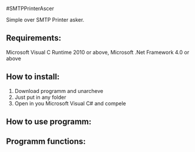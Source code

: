 #SMTPPrinterAscer

Simple over SMTP Printer asker. 

## Requirements:
 Microsoft Visual C Runtime 2010 or above, Microsoft .Net Framework 4.0 or above
 
## How to install:
 1. Download programm and unarcheve
 2. Just put in any folder
 3. Open in you Microsoft Visual C# and compele
 
## How to use programm:

## Programm functions:

